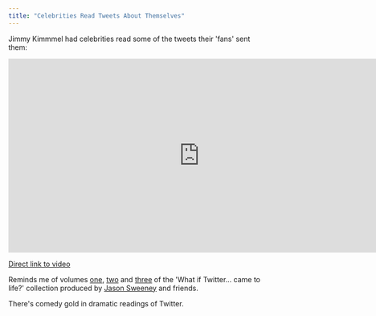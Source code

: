 ```yaml
---
title: "Celebrities Read Tweets About Themselves"
---
```

<p>Jimmy Kimmmel had celebrities read some of the tweets their 'fans' sent them:</p>
<p><iframe width="759" height="386" src="https://www.youtube.com/embed/RRBoPveyETc?rel=0" frameborder="0" allowfullscreen></iframe></p>
<p><a href="https://youtu.be/RRBoPveyETc">Direct link to video</a></p>
<p>Reminds me of volumes <a href="https://vimeo.com/9917412">one</a>, <a href="https://vimeo.com/12448775">two</a> and <a href="https://vimeo.com/28768540">three</a> of the 'What if Twitter... came to life?' collection produced by <a href="https://twitter.com/#!/sween">Jason Sweeney</a> and friends.</p>
<p>There's comedy gold in dramatic readings of Twitter.</p>
